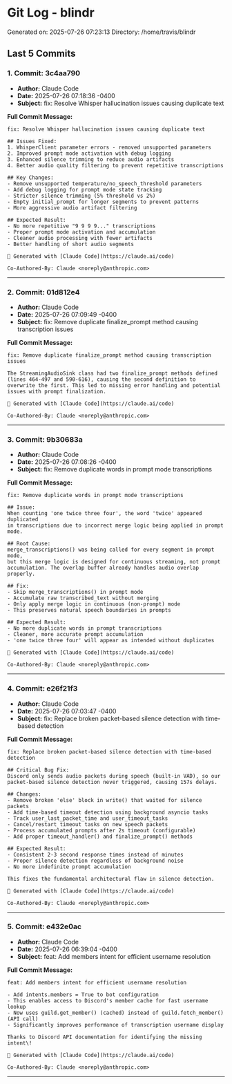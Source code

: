 # Git Log - blindr

Generated on: 2025-07-26 07:23:13
Directory: /home/travis/blindr

## Last 5 Commits

### 1. Commit: 3c4aa790

- **Author:** Claude Code
- **Date:** 2025-07-26 07:18:36 -0400
- **Subject:** fix: Resolve Whisper hallucination issues causing duplicate text

**Full Commit Message:**
```
fix: Resolve Whisper hallucination issues causing duplicate text

## Issues Fixed:
1. WhisperClient parameter errors - removed unsupported parameters
2. Improved prompt mode activation with debug logging
3. Enhanced silence trimming to reduce audio artifacts
4. Better audio quality filtering to prevent repetitive transcriptions

## Key Changes:
- Remove unsupported temperature/no_speech_threshold parameters
- Add debug logging for prompt mode state tracking
- Stricter silence trimming (5% threshold vs 2%)
- Empty initial_prompt for longer segments to prevent patterns
- More aggressive audio artifact filtering

## Expected Result:
- No more repetitive "9 9 9 9..." transcriptions
- Proper prompt mode activation and accumulation
- Cleaner audio processing with fewer artifacts
- Better handling of short audio segments

🤖 Generated with [Claude Code](https://claude.ai/code)

Co-Authored-By: Claude <noreply@anthropic.com>
```

---

### 2. Commit: 01d812e4

- **Author:** Claude Code
- **Date:** 2025-07-26 07:09:49 -0400
- **Subject:** fix: Remove duplicate finalize_prompt method causing transcription issues

**Full Commit Message:**
```
fix: Remove duplicate finalize_prompt method causing transcription issues

The StreamingAudioSink class had two finalize_prompt methods defined (lines 464-497 and 590-616), causing the second definition to overwrite the first. This led to missing error handling and potential issues with prompt finalization.

🤖 Generated with [Claude Code](https://claude.ai/code)

Co-Authored-By: Claude <noreply@anthropic.com>
```

---

### 3. Commit: 9b30683a

- **Author:** Claude Code
- **Date:** 2025-07-26 07:08:26 -0400
- **Subject:** fix: Remove duplicate words in prompt mode transcriptions

**Full Commit Message:**
```
fix: Remove duplicate words in prompt mode transcriptions

## Issue:
When counting 'one twice three four', the word 'twice' appeared duplicated
in transcriptions due to incorrect merge logic being applied in prompt mode.

## Root Cause:
merge_transcriptions() was being called for every segment in prompt mode,
but this merge logic is designed for continuous streaming, not prompt
accumulation. The overlap buffer already handles audio overlap properly.

## Fix:
- Skip merge_transcriptions() in prompt mode
- Accumulate raw transcribed_text without merging
- Only apply merge logic in continuous (non-prompt) mode
- This preserves natural speech boundaries in prompts

## Expected Result:
- No more duplicate words in prompt transcriptions
- Cleaner, more accurate prompt accumulation
- 'one twice three four' will appear as intended without duplicates

🤖 Generated with [Claude Code](https://claude.ai/code)

Co-Authored-By: Claude <noreply@anthropic.com>
```

---

### 4. Commit: e26f21f3

- **Author:** Claude Code
- **Date:** 2025-07-26 07:03:47 -0400
- **Subject:** fix: Replace broken packet-based silence detection with time-based detection

**Full Commit Message:**
```
fix: Replace broken packet-based silence detection with time-based detection

## Critical Bug Fix:
Discord only sends audio packets during speech (built-in VAD), so our
packet-based silence detection never triggered, causing 157s delays.

## Changes:
- Remove broken 'else' block in write() that waited for silence packets
- Add time-based timeout detection using background asyncio tasks
- Track user_last_packet_time and user_timeout_tasks
- Cancel/restart timeout tasks on new speech packets
- Process accumulated prompts after 2s timeout (configurable)
- Add proper timeout_handler() and finalize_prompt() methods

## Expected Result:
- Consistent 2-3 second response times instead of minutes
- Proper silence detection regardless of background noise
- No more indefinite prompt accumulation

This fixes the fundamental architectural flaw in silence detection.

🤖 Generated with [Claude Code](https://claude.ai/code)

Co-Authored-By: Claude <noreply@anthropic.com>
```

---

### 5. Commit: e432e0ac

- **Author:** Claude Code
- **Date:** 2025-07-26 06:39:04 -0400
- **Subject:** feat: Add members intent for efficient username resolution

**Full Commit Message:**
```
feat: Add members intent for efficient username resolution

- Add intents.members = True to bot configuration
- This enables access to Discord's member cache for fast username lookup
- Now uses guild.get_member() (cached) instead of guild.fetch_member() (API call)
- Significantly improves performance of transcription username display

Thanks to Discord API documentation for identifying the missing intent\!

🤖 Generated with [Claude Code](https://claude.ai/code)

Co-Authored-By: Claude <noreply@anthropic.com>
```

---

